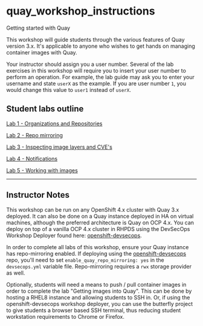 # quay_workshop_instructions
Getting started with Quay

This workshop will guide students through the various features of Quay version 3.x. It's applicable to anyone who wishes to get hands on managing container images with Quay.

Your instructor should assign you a user number. Several of the lab exercises in this workshop will require you to insert your user number to perform an operation. For example, the lab guide may ask you to enter your username and state `userX` as the example. If you are user number `1`, you would change this value to `user1` instead of `userX`.

## Student labs outline
[Lab 1 - Organizations and Repositories](https://github.com/mbach04/quay_workshop_instructions/blob/master/lab1.md)

[Lab 2 - Repo mirroring](https://github.com/mbach04/quay_workshop_instructions/blob/master/lab2.md)

[Lab 3 - Inspecting image layers and CVE's](https://github.com/mbach04/quay_workshop_instructions/blob/master/lab3.md)

[Lab 4 - Notifications](https://github.com/mbach04/quay_workshop_instructions/blob/master/lab4.md)

[Lab 5 - Working with images](https://github.com/mbach04/quay_workshop_instructions/blob/master/lab5.md)

___

## Instructor Notes
This workshop can be run on any OpenShift 4.x cluster with Quay 3.x deployed. It can also be done on a Quay instance deployed in HA on virtual machines, although the preferred architecture is Quay on OCP 4.x. You can deploy on top of a vanilla OCP 4.x cluster in RHPDS using the DevSecOps Workshop Deployer found here: [openshift-devsecops](https://github.com/jharmison-redhat/openshift-devsecops).

In order to complete all labs of this workshop, ensure your Quay instance has repo-mirroring enabled. If deploying using the [openshift-devsecops](https://github.com/jharmison-redhat/openshift-devsecops) repo, you'll need to set `enable_quay_repo_mirroring: yes` in the `devsecops.yml` variable file. Repo-mirroring requires a `rwx` storage provider as well.

Optionally, students will need a means to push / pull container images in order to complete the lab "Getting images into Quay". This can be done by hosting a RHEL8 instance and allowing students to SSH in. Or, if using the openshift-devsecops workshop deployer, you can use the butterfly project to give students a browser based SSH terminal, thus reducing student workstation requirements to Chrome or Firefox.
